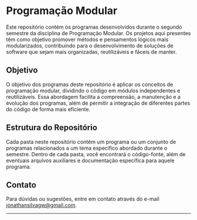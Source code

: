 # Programação Modular

Este repositório contém os programas desenvolvidos durante o segundo semestre da disciplina de Programação Modular. Os projetos aqui presentes têm como objetivo promover métodos e pensamentos lógicos mais modularizados, contribuindo para o desenvolvimento de soluções de software que sejam mais organizadas, reutilizáveis e fáceis de manter.

## Objetivo

O objetivo dos programas deste repositório é aplicar os conceitos de programação modular, dividindo o código em módulos independentes e reutilizáveis. Essa abordagem facilita a compreensão, a manutenção e a evolução dos programas, além de permitir a integração de diferentes partes do código de forma mais eficiente.

## Estrutura do Repositório

Cada pasta neste repositório contém um programa ou um conjunto de programas relacionados a um tema específico abordado durante o semestre. Dentro de cada pasta, você encontrará o código-fonte, além de eventuais arquivos auxiliares e documentação específica para aquele programa.

## Contato

Para dúvidas ou sugestões, entre em contato através do e-mail [jonathansilvagw@gmail.com](mailto:jonathansilvagw@gmail.com).

---

